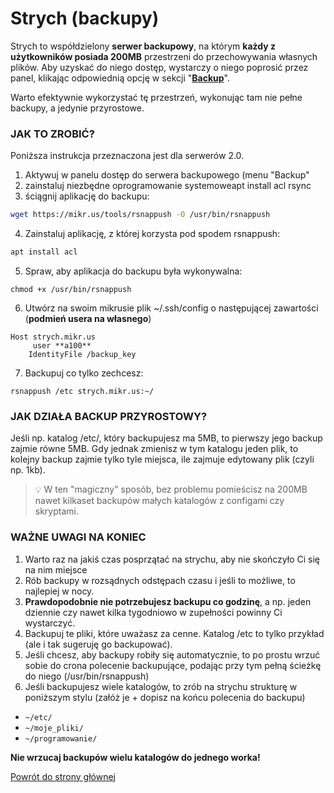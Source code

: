 # Strych (backupy)

Strych to współdzielony **serwer backupowy**, na którym **każdy z użytkowników posiada 200MB** przestrzeni do przechowywania własnych plików. Aby uzyskać do niego dostęp, wystarczy o niego poprosić przez panel, klikając odpowiednią opcję w sekcji "**[Backup](https://mikr.us/panel/?a=backup)**".

Warto efektywnie wykorzystać tę przestrzeń, wykonując tam nie pełne backupy, a jedynie przyrostowe.

### **JAK TO ZROBIĆ?**

Poniższa instrukcja przeznaczona jest dla serwerów 2.0.

1. Aktywuj w panelu dostęp do serwera backupowego (menu "Backup"
2. zainstaluj niezbędne oprogramowanie systemoweapt install acl rsync
3. ściągnij aplikację do backupu:
```bash
wget https://mikr.us/tools/rsnappush -O /usr/bin/rsnappush
```
4. Zainstaluj aplikację, z której korzysta pod spodem rsnappush:
```bash
apt install acl
```
5. Spraw, aby aplikacja do backupu była wykonywalna:
```
chmod +x /usr/bin/rsnappush
```
6. Utwórz na swoim mikrusie plik ~/.ssh/config o następującej zawartości (**podmień usera na własnego**)
```
Host strych.mikr.us
     user **a100**
    IdentityFile /backup_key
```
7. Backupuj co tylko zechcesz:
```
rsnappush /etc strych.mikr.us:~/
```

### **JAK DZIAŁA BACKUP PRZYROSTOWY?**

Jeśli np. katalog /etc/, który backupujesz ma 5MB, to pierwszy jego backup zajmie równe 5MB. Gdy jednak zmienisz w tym katalogu jeden plik, to kolejny backup zajmie tylko tyle miejsca, ile zajmuje edytowany plik (czyli np. 1kb).

> 💡 W ten "magiczny" sposób, bez problemu pomieścisz na 200MB nawet kilkaset backupów małych katalogów z configami czy skryptami.

### **WAŻNE UWAGI NA KONIEC**

1. Warto raz na jakiś czas posprzątać na strychu, aby nie skończyło Ci się na nim miejsce
2. Rób backupy w rozsądnych odstępach czasu i jeśli to możliwe, to najlepiej w nocy.
3. **Prawdopodobnie nie potrzebujesz backupu co godzinę**, a np. jeden dziennie czy nawet kilka tygodniowo w zupełności powinny Ci wystarczyć.
4. Backupuj te pliki, które uważasz za cenne. Katalog /etc to tylko przykład (ale i tak sugeruję go backupować).
5. Jeśli chcesz, aby backupy robiły się automatycznie, to po prostu wrzuć sobie do crona polecenie backupujące, podając przy tym pełną ścieżkę do niego (/usr/bin/rsnappush)
6. Jeśli backupujesz wiele katalogów, to zrób na strychu strukturę w poniższym stylu (załóż je + dopisz na końcu polecenia do backupu)
- `~/etc/`
- `~/moje_pliki/`
- `~/programowanie/`

**Nie wrzucaj backupów wielu katalogów do jednego worka!**

[Powrót do strony głównej](/)